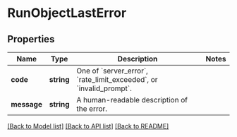 # RunObjectLastError

## Properties
Name | Type | Description | Notes
------------ | ------------- | ------------- | -------------
**code** | **string** | One of &#x60;server_error&#x60;, &#x60;rate_limit_exceeded&#x60;, or &#x60;invalid_prompt&#x60;. | 
**message** | **string** | A human-readable description of the error. | 

[[Back to Model list]](../README.md#documentation-for-models) [[Back to API list]](../README.md#documentation-for-api-endpoints) [[Back to README]](../README.md)


